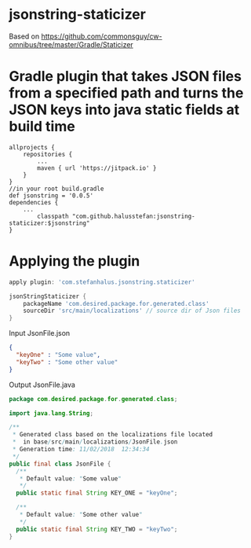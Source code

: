 # jsonstring-staticizer
Based on https://github.com/commonsguy/cw-omnibus/tree/master/Gradle/Staticizer

# Gradle plugin that takes JSON files from a specified path and turns the JSON keys into java static fields at build time
	allprojects {
		repositories {
			...
			maven { url 'https://jitpack.io' }
		}
	}
	//in your root build.gradle
	def jsonstring = '0.0.5'
	dependencies {
		...
	        classpath "com.github.halusstefan:jsonstring-staticizer:$jsonstring"
	}

# Applying the plugin
```gradle
apply plugin: 'com.stefanhalus.jsonstring.staticizer'

jsonStringStaticizer {
    packageName 'com.desired.package.for.generated.class'
    sourceDir 'src/main/localizations' // source dir of Json files 
}
```

Input JsonFile.json
```json
{
  "keyOne" : "Some value",
  "keyTwo" : "Some other value"
}
```
Output JsonFile.java

```java
package com.desired.package.for.generated.class;

import java.lang.String;

/**
 * Generated class based on the localizations file located 
 *  in base/src/main/localizations/JsonFile.json
 * Generation time: 11/02/2018  12:34:34
 */
public final class JsonFile {
  /**
   * Default value: "Some value"
   */
  public static final String KEY_ONE = "keyOne";

  /**
   * Default value: "Some other value"
   */
  public static final String KEY_TWO = "keyTwo";
}
```
